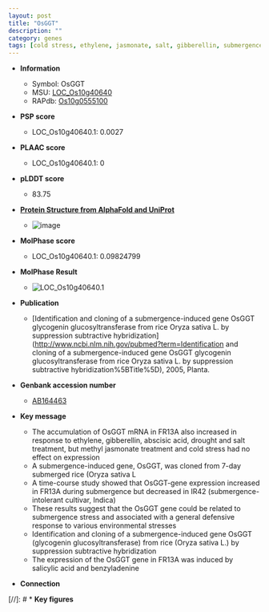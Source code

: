 ```yaml
---
layout: post
title: "OsGGT"
description: ""
category: genes
tags: [cold stress, ethylene, jasmonate, salt, gibberellin, submergence, salicylic acid, drought]
---
```


* **Information**  
    + Symbol: OsGGT  
    + MSU: [LOC_Os10g40640](http://rice.plantbiology.msu.edu/cgi-bin/ORF_infopage.cgi?orf=LOC_Os10g40640)  
    + RAPdb: [Os10g0555100](http://rapdb.dna.affrc.go.jp/viewer/gbrowse_details/irgsp1?name=Os10g0555100)  

* **PSP score**  
    + LOC_Os10g40640.1: 0.0027 

* **PLAAC score**  
    + LOC_Os10g40640.1: 0 

* **pLDDT score**
    + 83.75

* **[Protein Structure from AlphaFold and UniProt](https://www.uniprot.org/uniprotkb/Q9AV15/entry#structure)**
    + ![image](https://ricepsp.github.io/images/Q9/AF-Q9AV15-F1.png)

* **MolPhase score**
    + LOC_Os10g40640.1: 0.09824799

* **MolPhase Result**
    + ![LOC_Os10g40640.1](https://304243504.github.io/Pictures/LOC_Os10g/LOC_Os10g40640.1.png)

* **Publication**  
    + [Identification and cloning of a submergence-induced gene OsGGT glycogenin glucosyltransferase from rice Oryza sativa L. by suppression subtractive hybridization](http://www.ncbi.nlm.nih.gov/pubmed?term=Identification and cloning of a submergence-induced gene OsGGT glycogenin glucosyltransferase from rice Oryza sativa L. by suppression subtractive hybridization%5BTitle%5D), 2005, Planta.

* **Genbank accession number**  
    + [AB164463](http://www.ncbi.nlm.nih.gov/nuccore/AB164463)

* **Key message**  
    + The accumulation of OsGGT mRNA in FR13A also increased in response to ethylene, gibberellin, abscisic acid, drought and salt treatment, but methyl jasmonate treatment and cold stress had no effect on expression
    + A submergence-induced gene, OsGGT, was cloned from 7-day submerged rice (Oryza sativa L
    + A time-course study showed that OsGGT-gene expression increased in FR13A during submergence but decreased in IR42 (submergence-intolerant cultivar, Indica)
    + These results suggest that the OsGGT gene could be related to submergence stress and associated with a general defensive response to various environmental stresses
    + Identification and cloning of a submergence-induced gene OsGGT (glycogenin glucosyltransferase) from rice (Oryza sativa L.) by suppression subtractive hybridization
    + The expression of the OsGGT gene in FR13A was induced by salicylic acid and benzyladenine

* **Connection**  

[//]: # * **Key figures**  



